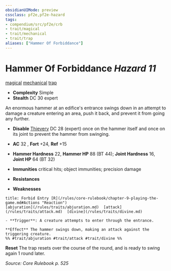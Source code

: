 ```yaml
---
obsidianUIMode: preview
cssclass: pf2e,pf2e-hazard
tags:
- compendium/src/pf2e/crb
- trait/magical
- trait/mechanical
- trait/trap
aliases: ["Hammer Of Forbiddance"]
---
```

# Hammer Of Forbiddance *Hazard 11*  
[magical](/rules/traits/magical.md)  [mechanical](/rules/traits/mechanical.md)  [trap](/rules/traits/trap.md)  

- **Complexity** Simple
- **Stealth** DC 30 expert  

An enormous hammer at an edifice's entrance swings down in an attempt to damage a creature entering an area, push it back, and prevent it from going any further.

- **Disable** [Thievery](/compendium/skills.md#Thievery) DC 28 (expert) once on the hammer itself and once on its joint to prevent the hammer from swinging.  

- **AC** 32 , **Fort** +24, **Ref** +15
- **Hammer Hardness** 22, **Hammer HP** 88 (BT 44); **Joint Hardness** 16, **Joint HP** 64 (BT 32)
- **Immunities** critical hits; object immunities; precision damage
- **Resistances** 
- **Weaknesses** 
     
```ad-embed-ability
title: Forbid Entry [R](/rules/core-rulebook/chapter-9-playing-the-game.md#Actions "Reaction")
[abjuration](/rules/traits/abjuration.md)  [attack](/rules/traits/attack.md)  [divine](/rules/traits/divine.md)  

- **Trigger**: A creature attempts to enter through the entrance.

**Effect** The hammer swings down, making an attack against the triggering creature.  
%% #trait/abjuration #trait/attack #trait/divine %%
```

**Reset** The trap resets over the course of the round, and is ready to swing again 1 round later.  

*Source: Core Rulebook p. 525*